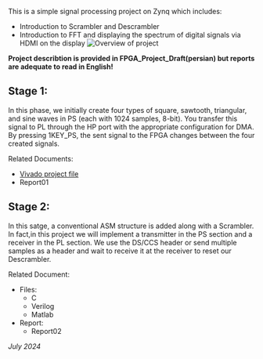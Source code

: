 This is a simple signal processing project on Zynq which includes:
  - Introduction to Scrambler and Descrambler
  - Introduction to FFT and displaying the spectrum of digital signals via HDMI on the display
![Overview of project](https://github.com/user-attachments/assets/e7c73c87-2a06-4fa6-85f6-3a38b8a34664)

**Project describtion is provided in FPGA_Project_Draft(persian) but reports are adequate to read in English!**

## Stage 1:
In this phase, we initially create four types of square, sawtooth, triangular, and sine waves 
in PS (each with 1024 samples, 8-bit). You transfer this signal to PL through the HP port with 
the appropriate configuration for DMA. By pressing 1KEY_PS, the sent signal to the FPGA changes 
between the four created signals.

Related Documents:
  - [Vivado project file](https://www.dropbox.com/scl/fo/mbf7uec3n0lks7kfpmr7v/AB-lu52Xzw_MyFjoZeSUaDY?rlkey=t8ngle1a1tjvpvgnyj29x9w6w&st=9xh5f244&dl=0)
  - Report01
## Stage 2:
In this satge, a conventional ASM structure is added along with a Scrambler. In fact,in this project
we will implement a transmitter in the PS section and a receiver in the PL section.
We use the DS/CCS header or send multiple samples as a header and wait to receive it at the receiver
to reset our Descrambler.

Related Document:
  - Files:
    - C
    - Verilog
    - Matlab
  - Report:
    - Report02
     
*July 2024* 
